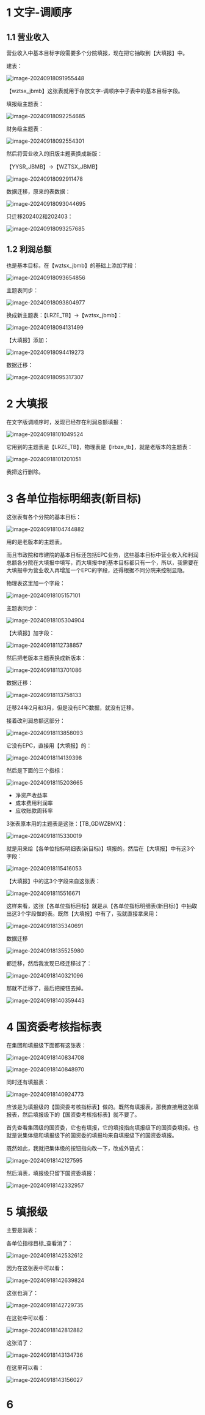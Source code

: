 # 1 文字-调顺序

## 1.1 营业收入

营业收入中基本目标字段需要多个分院填报，现在把它抽取到【大填报】中。

建表：

![image-20240918091955448](assets/image-20240918091955448.png)

【wztsx_jbmb】这张表就用于存放文字-调顺序中子表中的基本目标字段。

填报级主题表：

![image-20240918092254685](assets/image-20240918092254685.png)

财务级主题表：

![image-20240918092554301](assets/image-20240918092554301.png)

然后将营业收入的旧版主题表换成新版：

【YYSR_JBMB】->【WZTSX_JBMB】

![image-20240918092911478](assets/image-20240918092911478.png)

数据迁移，原来的表数据：

![image-20240918093044695](assets/image-20240918093044695.png)

只迁移202402和202403：

![image-20240918093257685](assets/image-20240918093257685.png)

## 1.2 利润总额

也是基本目标，在【wztsx_jbmb】的基础上添加字段：

![image-20240918093654856](assets/image-20240918093654856.png)

主题表同步：

![image-20240918093804977](assets/image-20240918093804977.png)

换成新主题表：【LRZE_TB】->【wztsx_jbmb】：

![image-20240918094131499](assets/image-20240918094131499.png)

【大填报】添加：

![image-20240918094419273](assets/image-20240918094419273.png)

数据迁移：

![image-20240918095317307](assets/image-20240918095317307.png)



# 2 大填报

在文字版调顺序时，发现已经存在利润总额填报：

![image-20240918101049524](assets/image-20240918101049524.png)

它用到的主题表是【LRZE_TB】，物理表是【lrbze_tb】，就是老版本的主题表：

![image-20240918101201051](assets/image-20240918101201051.png)

我把这行删除。



# 3 各单位指标明细表(新目标)

这张表有各个分院的基本目标：

![image-20240918104744882](assets/image-20240918104744882.png)

用的是老版本的主题表。

而且市政院和市建院的基本目标还包括EPC业务，这些基本目标中营业收入和利润总额各分院在大填报中填写，而大填报中的基本目标都只有一个，所以，我需要在大填报中为营业收入再增加一个EPC的字段，还得根据不同分院来控制显隐。

物理表这里加一个字段：

![image-20240918105157101](assets/image-20240918105157101.png)

主题表同步：

![image-20240918105304904](assets/image-20240918105304904.png)

【大填报】加字段：

![image-20240918112738857](assets/image-20240918112738857.png)

然后把老版本主题表换成新版本：

![image-20240918113701086](assets/image-20240918113701086.png)

数据迁移：

![image-20240918113758133](assets/image-20240918113758133.png)

迁移24年2月和3月，但是没有EPC数据，就没有迁移。

接着改利润总额这部分：

![image-20240918113858093](assets/image-20240918113858093.png)

它没有EPC，直接用【大填报】的：

![image-20240918114139398](assets/image-20240918114139398.png)

然后是下面的三个指标：

![image-20240918115203665](assets/image-20240918115203665.png)

- 净资产收益率
- 成本费用利润率
- 应收账款周转率

3张表原本用的主题表是这张：【TB_GDWZBMX】：

![image-20240918115330019](assets/image-20240918115330019.png)

就是用来给【各单位指标明细表(新目标)】填报的。然后在【大填报】中有这3个字段：

![image-20240918115416053](assets/image-20240918115416053.png)

【大填报】中的这3个字段来自这张表：

![image-20240918115516671](assets/image-20240918115516671.png)

这样来看，这张【各单位指标目标】就是从【各单位指标明细表(新目标)】中抽取出这3个字段做的表。既然【大填报】中有了，我就直接拿来用：

![image-20240918135340691](assets/image-20240918135340691.png)

数据迁移

![image-20240918135525980](assets/image-20240918135525980.png)

都迁移，然后我发现已经迁移过了：

![image-20240918140321096](assets/image-20240918140321096.png)

那就不迁移了，最后把按钮去掉。

![image-20240918140359443](assets/image-20240918140359443.png)



# 4 国资委考核指标表

在集团和填报级下面都有这张表：

![image-20240918140834708](assets/image-20240918140834708.png)

![image-20240918140848970](assets/image-20240918140848970.png)

同时还有填报表：

![image-20240918140924773](assets/image-20240918140924773.png)

应该是为填报级的【国资委考核指标表】做的。既然有填报表，那我直接用这张填报表，然后填报级下的【国资委考核指标表】就不要了。

首先查看集团级的国资委，它也有填报，它的填报指向填报级下的国资委填报。也就是说集体级和填报级下的国资委的填报均来自填报级下的国资委填报。

既然如此，我就把集体级的按钮指向改一下，改成外链式：

![image-20240918142127595](assets/image-20240918142127595.png)

然后消表，填报级只留下国资委填报：

![image-20240918142332957](assets/image-20240918142332957.png)



# 5 填报级

主要是消表：

各单位指标目标_查看消了：

![image-20240918142532612](assets/image-20240918142532612.png)

因为在这张表中可以看：

![image-20240918142639824](assets/image-20240918142639824.png)

这张也消了：

![image-20240918142729735](assets/image-20240918142729735.png)

在这张中可以看：

![image-20240918142812882](assets/image-20240918142812882.png)

这张消了：

![image-20240918143134736](assets/image-20240918143134736.png)

在这里可以看：

![image-20240918143156027](assets/image-20240918143156027.png)



# 6 